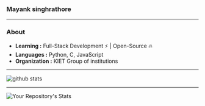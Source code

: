 ### Mayank singhrathore
---------------------------------------------------------------------------------------------------------------------------------------------------------------------------------
### About

-  **Learning :** Full-Stack Development :zap: | Open-Source :fire:	
-  **Languages :** Python, C, JavaScript
-  **Organization :** KIET Group of institutions

---------------------------------------------------------------------------------------------------------------------------------------------------------------------------------

![github stats](https://github-readme-stats.vercel.app/api?username=mayanksinghrathore&show_icons=true)

---------------------------------------------------------------------------------------------------------------------------------------------------------------------------------
![Your Repository's Stats](https://github-readme-stats.vercel.app/api/top-langs/?username=Tanu-N-Prabhu&theme=blue-green)

